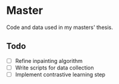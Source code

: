 # Master
Code and data used in my masters' thesis. 
## Todo
- [ ] Refine inpainting algorithm
- [ ] Write scripts for data collection
- [ ] Implement contrastive learning step
